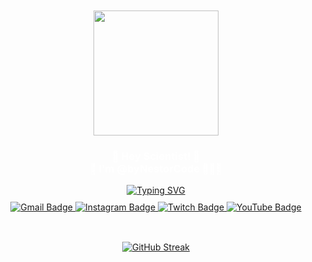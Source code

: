 <div id="start" style="margin: auto; padding: 10px;" id="header" align="center">
<img align="center" width="200" src="https://github.com/byNestorCode/SisCI---Hackathon-2019/assets/37807244/7653d15b-ef99-4ea8-bd4d-16e6513f7d36" />
<h3 align="center" style="text-decoration:none; color:#fff;">🤙 Hey Scientist! 🧪<br> 🚀 I'm @byNestorCode 👨🏻‍💻</h3>

<a href="https://git.io/typing-svg">
<img src="https://readme-typing-svg.demolab.com?font=Fira+Code&pause=1000&color=17D6B7&center=true&width=435&lines=%F0%9F%9B%A1%EF%B8%8F+DevSecOps+%F0%9F%95%B9%EF%B8%8F;%F0%9F%A4%96+Full+Stack+Developer+%F0%9F%A4%96" alt="Typing SVG" />
</a>
</div>

<div id="badges" style="margin: auto; padding: 0px;" id="header" align="center">
    <a href="https://www.linkedin.com/in/nestorvazquezmena/">
      <img src="https://img.shields.io/badge/LinkedIn-blue?style=for-the-badge&logo=linkedin&logoColor=white" alt="Gmail Badge"/>
    </a>
    <a href="https://www.instagram.com/rocketmx_/">
      <img src="https://img.shields.io/badge/Instagram-E4405F?style=for-the-badge&logo=instagram&logoColor=white" alt="Instagram Badge"/>
    </a>
    <a href="https://www.twitch.tv/rocketmx_">
      <img src="https://img.shields.io/badge/Twitch-9146FF?style=for-the-badge&logo=twitch&logoColor=white" alt="Twitch Badge"/>
    </a>
    <a href="https://www.youtube.com/@rocketmx_">
      <img src="https://img.shields.io/badge/YouTube-FF0000?style=for-the-badge&logo=youtube&logoColor=white" alt="YouTube Badge"/>
    </a>
</div> 

</br>
<div id="badges" style="margin-top: 20px; padding: 10px;" align="center">
  <a href="https://git.io/streak-stats"><img src="https://streak-stats.demolab.com?user=byNestorCode&theme=neon&border_radius=10" alt="GitHub Streak" /></a>
</div>
